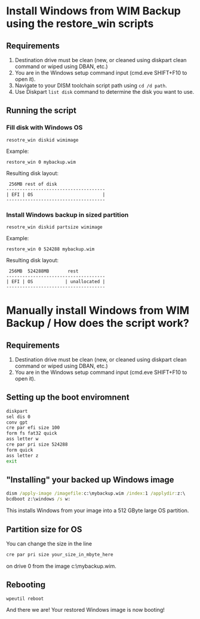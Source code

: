 # Install Windows from WIM Backup using the restore_win scripts
## Requirements
1. Destination drive must be clean (new, or cleaned using diskpart clean command or wiped using DBAN, etc.)
2. You are in the Windows setup command input (cmd.eve SHIFT+F10 to open it).
3. Navigate to your DISM toolchain script path using `cd /d path`.
4. Use Diskpart `list disk` command to determine the disk you want to use.

## Running the script
### Fill disk with Windows OS
```
resotre_win diskid wimimage
```

Example:

```
restore_win 0 mybackup.wim
```

Resulting disk layout:

```
 256MB rest of disk
-------------------------------------
| EFI | OS                          |
-------------------------------------
```

### Install Windows backup in sized partition
```
resotre_win diskid partsize wimimage
```

Example:

```
restore_win 0 524288 mybackup.wim
```

Resulting disk layout:

```
 256MB  524288MB       rest 
-------------------------------------
| EFI | OS            | unallocated |
-------------------------------------
```

# Manually install Windows from WIM Backup / How does the script work?
## Requirements
1. Destination drive must be clean (new, or cleaned using diskpart clean command or wiped using DBAN, etc.)
2. You are in the Windows setup command input (cmd.eve SHIFT+F10 to open it).

## Setting up the boot enviromnent
```cmd
diskpart
sel dis 0
conv gpt
cre par efi size 100
form fs fat32 quick
ass letter w
cre par pri size 524288
form quick
ass letter z
exit
```

## "Installing" your backed up Windows image

```cmd
dism /apply-image /imagefile:c:\mybackup.wim /index:1 /applydir:z:\
bcdboot z:\windows /s w:
```

This installs Windows from your image into a 512 GByte large OS partition.

## Partition size for OS

You can change the size in the line  

```cmd
cre par pri size your_size_in_mbyte_here
```

on drive 0 from the image c:\mybackup.wim.

## Rebooting

```cmd
wpeutil reboot
```

And there we are! Your restored Windows image is now booting!